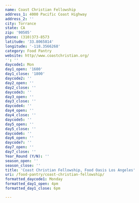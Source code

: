 ```yaml
---
name: Coast Christian Fellowship
address_1: 4000 Pacific Coast Highway
address_2: ''
city: Torrance
state: CA
zip: '90505'
phone: (310)373-8573
latitude: '33.8065814'
longitude: '-118.3566268'
category: Food Pantry
website: http//www.coastchristian.org/
'': ''
daycode1: Mon
day1_open: '1600'
day1_close: '1800'
daycode2: ''
day2_open: ''
day2_close: ''
daycode3: ''
day3_open: ''
day3_close: ''
daycode4: ''
day4_open: ''
day4_close: ''
daycode5: ''
day5_open: ''
day5_close: ''
daycode6: ''
day6_open: ''
daycode7: ''
day7_open: ''
day7_close: ''
Year_Round (Y/N): ''
season_open: ''
season_close: ''
title: 'Coast Christian Fellowship, Food Oasis Los Angeles'
uri: /food-pantry/coast-christian-fellowship/
formatted_daycode1: Monday
formatted_day1_open: 4pm
formatted_day1_close: 6pm

---
```

